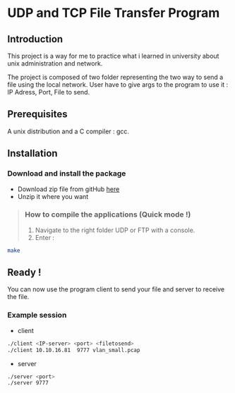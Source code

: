 UDP and TCP File Transfer Program
=====================================================================

## Introduction
This project is a way for me to practice what i learned in university about unix administration and network.

The project is composed of two folder representing the two way to send a file using the local network.
User have to give args to the program to use it : IP Adress, Port, File to send.

## Prerequisites
A unix distribution and a C compiler : gcc.

## Installation
### Download and install the package
* Download zip file from gitHub [here](https://github.com/amineamanzou/UDP-TCP-File-Transfer)
* Unzip it where you want

> ### How to compile the applications (Quick mode !)
> 1. Navigate to the right folder UDP or FTP with a console.
> 2. Enter :
```bash
make 
```

## Ready !
You can now use the program client to send your file and server to receive the file.
### Example session
+ client
```bash
./client <IP-server> <port> <filetosend>
./client 10.10.16.81  9777 vlan_small.pcap 
```
+ server
```bash
./server <port>
./server 9777
```
